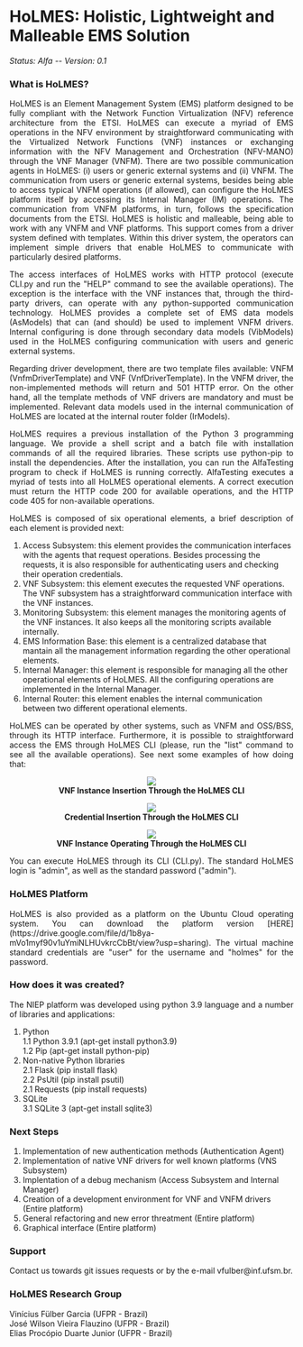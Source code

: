 HoLMES: Holistic, Lightweight and Malleable EMS Solution
========================================================

*Status: Alfa -- Version: 0.1*

### What is HoLMES?
<p align="justify"> HoLMES is an Element Management System (EMS) platform designed to be fully compliant with the Network Function Virtualization (NFV) reference architecture from the ETSI. HoLMES can execute a myriad of EMS operations in the NFV environment by straightforward communicating with the Virtualized Network Functions (VNF) instances or exchanging information with the NFV Management and Orchestration (NFV-MANO) through the VNF Manager (VNFM). There are two possible communication agents in HoLMES: (i) users or generic external systems and (ii) VNFM. The communication from users or generic external systems, besides being able to access typical VNFM operations (if allowed), can configure the HoLMES platform itself by accessing its Internal Manager (IM) operations. The communication from VNFM platforms, in turn, follows the specification documents from the ETSI. HoLMES is holistic and malleable, being able to work with any VNFM and VNF platforms. This support comes from a driver system defined with templates. Within this driver system, the operators can implement simple drivers that enable HoLMES to communicate with particularly desired platforms. </p>

<p align="justify"> The access interfaces of HoLMES works with HTTP protocol (execute CLI.py and run the "HELP" command to see the available operations). The exception is the interface with the VNF instances that, through the third-party drivers, can operate with any python-supported communication technology. HoLMES provides a complete set of EMS data models (AsModels) that can (and should) be used to implement VNFM drivers. Internal configuring is done through secondary data models (VibModels) used in the HoLMES configuring communication with users and generic external systems. </p>

<p align="justify"> Regarding driver development, there are two template files available: VNFM (VnfmDriverTemplate) and VNF (VnfDriverTemplate). In the VNFM driver, the non-implemented methods will return and 501 HTTP error. On the other hand, all the template methods of VNF drivers are mandatory and must be implemented. Relevant data models used in the internal communication of HoLMES are located at the internal router folder (IrModels). </p>

<p align="justify"> HoLMES requires a previous installation of the Python 3 programming language. We provide a shell script and a batch file with installation commands of all the required libraries. These scripts use python-pip to install the dependencies. After the installation, you can run the AlfaTesting program to check if HoLMES is running correctly. AlfaTesting executes a myriad of tests into all HoLMES operational elements. A correct execution must return the HTTP code 200 for available operations, and the HTTP code 405 for non-available operations. </p>

<p align="justify"> HoLMES is composed of six operational elements, a brief description of each element is provided next: </p>

1. Access Subsystem: this element provides the communication interfaces with the agents that request operations. Besides processing the requests, it is also responsible for authenticating users and checking their operation credentials.<br/>
2. VNF Subsystem: this element executes the requested VNF operations. The VNF subsystem has a straightforward communication interface with the VNF instances.<br/>
3. Monitoring Subsystem: this element manages the monitoring agents of the VNF instances. It also keeps all the monitoring scripts available internally.<br/>
4. EMS Information Base: this element is a centralized database that mantain all the management information regarding the other operational elements.<br/>
5. Internal Manager: this element is responsible for managing all the other operational elements of HoLMES. All the configuring operations are implemented in the Internal Manager.<br/>
6. Internal Router: this element enables the internal communication between two different operational elements.

<p align="justify"> HoLMES can be operated by other systems, such as VNFM and OSS/BSS, through its HTTP interface. Furthermore, it is possible to straightforward access the EMS through HoLMES CLI (please, run the "list" command to see all the available operations). See next some examples of how doing that: </p>

<p align="center">
  <img src="https://www.inf.ufpr.br/vfgarcia/hosting/VNFInserting.png"> <br/>
  <b>VNF Instance Insertion Through the HoLMES CLI</b>
</p>

<p align="center">
  <img src="https://www.inf.ufpr.br/vfgarcia/hosting/VNFCredential.png"> <br/>
  <b>Credential Insertion Through the HoLMES CLI</b>
</p>

<p align="center">
  <img src="https://www.inf.ufpr.br/vfgarcia/hosting/VNFOperation.png"> <br/>
  <b>VNF Instance Operating Through the HoLMES CLI</b>
</p>

<p align="justify"> You can execute HoLMES through its CLI (CLI.py). The standard HoLMES login is "admin", as well as the standard password ("admin"). </p>

### HoLMES Platform

<p align="justify"> HoLMES is also provided as a platform on the Ubuntu Cloud operating system. You can download the platform version [HERE](https://drive.google.com/file/d/1b8ya-mVo1myf90v1uYmiNLHUvkrcCbBt/view?usp=sharing). The virtual machine standard credentials are "user" for the username and "holmes" for the password. </p>

### How does it was created?

<p align="justify"> The NIEP platform was developed using python 3.9 language and a number of libraries and applications: </p>

1. Python<br/>
1.1 Python 3.9.1 (apt-get install python3.9)<br/>
1.2 Pip (apt-get install python-pip)<br/>
2. Non-native Python libraries <br/>
2.1 Flask (pip install flask)<br/>
2.2 PsUtil (pip install psutil)<br/>
2.1 Requests (pip install requests)<br/>
3. SQLite<br/>
3.1 SQLite 3 (apt-get install sqlite3)

### Next Steps

1. Implementation of new authentication methods (Authentication Agent)<br/>
2. Implementation of native VNF drivers for well known platforms (VNS Subsystem)<br/>
3. Implentation of a debug mechanism (Access Subsystem and Internal Manager)<br/>
4. Creation of a development environment for VNF and VNFM drivers (Entire platform)<br/>
5. General refactoring and new error threatment (Entire platform)<br/>
6. Graphical interface (Entire platform)

### Support

<p align="justify"> Contact us towards git issues requests or by the e-mail vfulber@inf.ufsm.br. </p>

### HoLMES Research Group

Vinícius Fülber Garcia (UFPR - Brazil)<br/>
José Wilson Vieira Flauzino (UFPR - Brazil)<br/>
Elias Procópio Duarte Junior (UFPR - Brazil)
